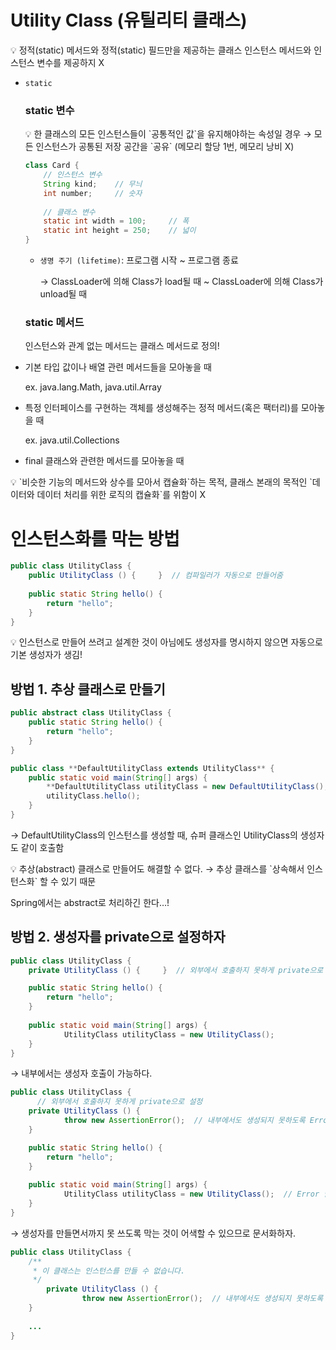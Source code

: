 # Utility Class (유틸리티 클래스)

<aside>
💡 정적(static) 메서드와 정적(static) 필드만을 제공하는 클래스
인스턴스 메서드와 인스턴스 변수를 제공하지 X

</aside>

- `static`

  ### static 변수

    <aside>
    💡 한 클래스의 모든 인스턴스들이 `공통적인 값`을 유지해야하는 속성일 경우
    → 모든 인스턴스가 공통된 저장 공간을 `공유` (메모리 할당 1번, 메모리 낭비 X)

    </aside>

    ```java
    class Card {
        // 인스턴스 변수
        String kind;    // 무늬
        int number;     // 숫자
        
        // 클래스 변수
        static int width = 100;     // 폭
        static int height = 250;    // 넓이
    }
    ```

    - `생명 주기 (lifetime)`: 프로그램 시작 ~ 프로그램 종료

      → ClassLoader에 의해 Class가 load될 때 ~ ClassLoader에 의해 Class가 unload될 때


    ### static 메서드
    
    인스턴스와 관계 없는 메서드는 클래스 메서드로 정의!

- 기본 타입 값이나 배열 관련 메서드들을 모아놓을 때

  ex. java.lang.Math, java.util.Array

- 특정 인터페이스를 구현하는 객체를 생성해주는 정적 메서드(혹은 팩터리)를 모아놓을 때

  ex. java.util.Collections

- final 클래스와 관련한 메서드를 모아놓을 때

<aside>
💡 `비슷한 기능의 메서드와 상수를 모아서 캡슐화`하는 목적, 클래스 본래의 목적인 `데이터와 데이터 처리를 위한 로직의 캡슐화`를 위함이 X

</aside>

# 인스턴스화를 막는 방법

```java
public class UtilityClass {
    public UtilityClass () {     }  // 컴파일러가 자동으로 만들어줌
    
    public static String hello() {
        return "hello";
    }
}
```

<aside>
💡 인스턴스로 만들어 쓰려고 설계한 것이 아님에도 
생성자를 명시하지 않으면 자동으로 기본 생성자가 생김!

</aside>

## 방법 1. 추상 클래스로 만들기

```java
public abstract class UtilityClass {
    public static String hello() {
        return "hello";
    }
}
```

```java
public class **DefaultUtilityClass extends UtilityClass** {
    public static void main(String[] args) {
        **DefaultUtilityClass utilityClass = new DefaultUtilityClass();**
        utilityClass.hello();
    }
}
```

→ DefaultUtilityClass의 인스턴스를 생성할 때, 슈퍼 클래스인 UtilityClass의 생성자도 같이 호출함

<aside>
💡 추상(abstract) 클래스로 만들어도 해결할 수 없다.
→ 추상 클래스를 `상속해서 인스턴스화` 할 수 있기 때문

</aside>

Spring에서는 abstract로 처리하긴 한다…!

## 방법 2. 생성자를 private으로 설정하자

```java
public class UtilityClass {
    private UtilityClass () {     }  // 외부에서 호출하지 못하게 private으로 설정

    public static String hello() {
        return "hello";
    }
    
    public static void main(String[] args) {
		    UtilityClass utilityClass = new UtilityClass();
    }
}
```

→ 내부에서는 생성자 호출이 가능하다.

```java
public class UtilityClass {
	  // 외부에서 호출하지 못하게 private으로 설정
    private UtilityClass () {
		    throw new AssertionError();  // 내부에서도 생성되지 못하도록 Error를 던지게 한다
    }

    public static String hello() {
        return "hello";
    }
    
    public static void main(String[] args) {
		    UtilityClass utilityClass = new UtilityClass();  // Error 발생!
    }
}
```

→ 생성자를 만들면서까지 못 쓰도록 막는 것이 어색할 수 있으므로 문서화하자.

```java
public class UtilityClass {
    /**
     * 이 클래스는 인스턴스를 만들 수 없습니다.
     */
		private UtilityClass () {
				throw new AssertionError();  // 내부에서도 생성되지 못하도록 Error를 던지게 한다
    }
    
    ...
}
```